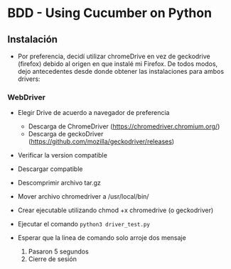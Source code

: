 # BDD - Using Cucumber on Python

## Instalación
- Por preferencia, decidí utilizar chromeDrive en vez de geckodrive (firefox) debido al origen en que instalé mi Firefox. De todos modos, dejo antecedentes desde donde obtener las instalaciones para ambos drivers:

### WebDriver
* Elegir Drive de acuerdo a navegador de preferencia
    * Descarga de ChromeDriver (https://chromedriver.chromium.org/)
    * Descarga de geckoDriver (https://github.com/mozilla/geckodriver/releases)
* Verificar la version compatible
* Descargar compatible
* Descomprimir archivo tar.gz
* Mover archivo chromedriver a /usr/local/bin/
* Crear ejecutable utilizando chmod +x chromedrive (o geckodriver)

* Ejecutar el comando
`python3 driver_test.py`

* Esperar que la linea de comando solo arroje dos mensaje
    1. Pasaron 5 segundos
    2. Cierre de sesión


